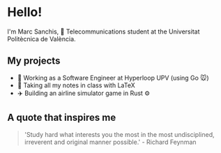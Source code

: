# Hello!
I'm Marc Sanchis, 📡 Telecommunications student at the Universitat Politècnica de València.

## My projects
- 🚄 Working as a Software Engineer at Hyperloop UPV (using Go 🐭)
- 📓 Taking all my notes in class with LaTeX
- ✈️ Building an airline simulator game in Rust ⚙️

## A quote that inspires me
> 'Study hard what interests you the most in the most undisciplined, irreverent and original manner possible.' - Richard Feynman
